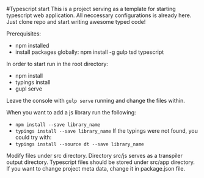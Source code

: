 #Typescript start
This is a project serving as a template for starting typescript web application. All neccessary configurations is already here. Just clone repo and start writing awesome typed code!


Prerequisites:
* npm installed
* install packages globally:
npm install -g gulp tsd typescript

In order to start run in the root directory:
* npm install
* typings install
* gupl serve

Leave the console with `gulp serve` running and change the files within.

When you want to add a js library run the following:
* `npm install --save library_name`
* `typings install --save library_name`
If the typings were not found, you could try with:
* `typings install --source dt --save library_name`

Modify files under src directory. Directory src/js serves as a transpiler output directory. Typescript files should be stored under src/app directory.
If you want to change project meta data, change it in package.json file.